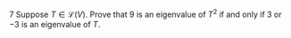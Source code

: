 7 Suppose $T \in \mathcal{L}(V)$. Prove that 9 is an eigenvalue of $T^{2}$ if and only if 3 or $-3$ is an eigenvalue of $T$.
